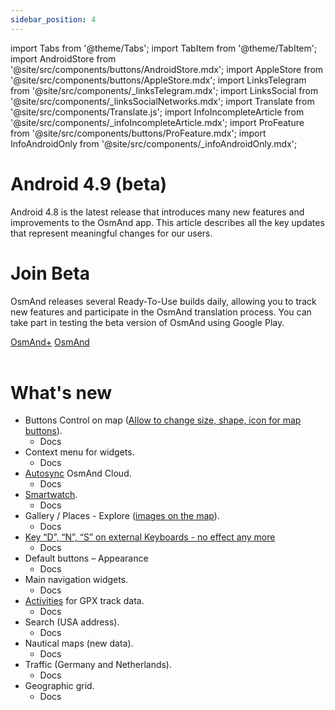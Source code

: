```yaml
---
sidebar_position: 4
---
```


import Tabs from '@theme/Tabs';
import TabItem from '@theme/TabItem';
import AndroidStore from '@site/src/components/buttons/AndroidStore.mdx';
import AppleStore from '@site/src/components/buttons/AppleStore.mdx';
import LinksTelegram from '@site/src/components/_linksTelegram.mdx';
import LinksSocial from '@site/src/components/_linksSocialNetworks.mdx';
import Translate from '@site/src/components/Translate.js';
import InfoIncompleteArticle from '@site/src/components/_infoIncompleteArticle.mdx';
import ProFeature from '@site/src/components/buttons/ProFeature.mdx';
import InfoAndroidOnly from '@site/src/components/_infoAndroidOnly.mdx';  


# Android 4.9 (beta)

Android 4.8 is the latest release that introduces many new features and improvements to the OsmAnd app. This article describes all the key updates that represent meaningful changes for our users.

# Join Beta

OsmAnd releases several Ready-To-Use builds daily, allowing you to track new features and participate in the OsmAnd translation process. You can take part in testing the beta version of OsmAnd using Google Play.

<div class="button-row">
  <a class="button button--active" href="https://play.google.com/apps/testing/net.osmand.plus">OsmAnd+</a>
  <a class="button button--active" href="https://play.google.com/apps/testing/net.osmand">OsmAnd</a>
</div>  

<br/>

# What's new

- Buttons Control on map ([Allow to change size, shape, icon for map buttons](https://github.com/osmandapp/OsmAnd-Issues/issues/2437)).
  - Docs
- Context menu for widgets.
  - Docs
- [Autosync](https://github.com/osmandapp/OsmAnd/issues/18212) OsmAnd Cloud.
  - Docs
- [Smartwatch](https://github.com/osmandapp/OsmAnd/issues/9258).
  - Docs
- Gallery / Places - Explore ([images on the map](https://osmand.net/docs/versions/future-web#explore-map-menu)).
  - Docs
- [Key “D”, “N”, “S” on external Keyboards - no effect any more](https://github.com/osmandapp/OsmAnd/issues/20636)
  - Docs
- Default buttons – Appearance
  - Docs
- Main navigation widgets.
  - Docs
- [Activities](https://github.com/osmandapp/OsmAnd/issues/17997) for GPX track data.
  - Docs
- Search (USA address).
  - Docs
- Nautical maps (new data).
  - Docs
- Traffic (Germany and Netherlands).
  - Docs
- Geographic grid.
  - Docs

